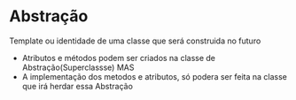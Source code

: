 # Abstração
Template ou identidade de uma classe que será construida no futuro

  - Atributos e métodos podem ser criados na classe de Abstração(Superclassse) MAS
  - A implementação dos metodos e atributos, só podera ser feita na classe que irá herdar essa Abstração
